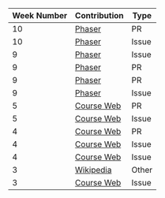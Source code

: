 Week Number| Contribution | Type
--- | --- | ---
 |10 | [Phaser](https://github.com/photonstorm/phaser3-examples/pull/106) | PR|
 |10 | [Phaser](https://github.com/photonstorm/phaser3-examples/issues/100) | Issue|
 |9 | [Phaser](https://github.com/photonstorm/phaser3-examples/issues/22) | Issue| 
 |9 | [Phaser](https://github.com/photonstorm/phaser3-examples/pull/98) | PR| 
 |9 | [Phaser](https://github.com/photonstorm/phaser3-examples/pull/99) | PR| 
 |9 | [Phaser](https://github.com/photonstorm/phaser3-examples/issues/92) | Issue|
 |5 | [Course Web](https://github.com/joannakl/cs480_s18/pull/81) | PR|
 |5 | [Course Web](https://github.com/joannakl/cs480_s18/issues/79) | Issue|
 |4 | [Course Web](https://github.com/joannakl/cs480_s18/pull/67) | PR|
 |4 | [Course Web](https://github.com/joannakl/cs480_s18/issues/4) | Issue|
 |4 | [Course Web](https://github.com/joannakl/cs480_s18/issues/8) | Issue|
 |3 | [Wikipedia](https://en.wikipedia.org/wiki/Special:Contributions/Gabegordon) | Other|
 |3 | [Course Web](https://github.com/joannakl/cs480_s18/issues/6) | Issue|


